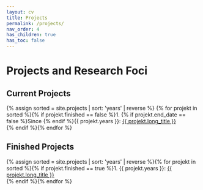 ```yaml
---
layout: cv
title: Projects
permalink: /projects/
nav_order: 4
has_children: true
has_toc: false
---
```

# Projects and Research Foci
## Current Projects
{% assign sorted = site.projects | sort: 'years' | reverse %}
{% for projekt in sorted %}{% if projekt.finished == false %}1. {% if projekt.end_date == false %}Since {% endif %}{{ projekt.years }}: <a href="{{ projekt.url | prepend: site.baseurl | prepend: site.url }}">{{ projekt.long_title }}</a>  
{% endif %}{% endfor %}

## Finished Projects
{% assign sorted = site.projects | sort: 'years' | reverse %}{% for projekt in sorted %}{% if projekt.finished == true %}1. {{ projekt.years }}: <a href="{{ projekt.url | prepend: site.baseurl | prepend: site.url }}">{{ projekt.long_title }}</a>  
{% endif %}{% endfor %}